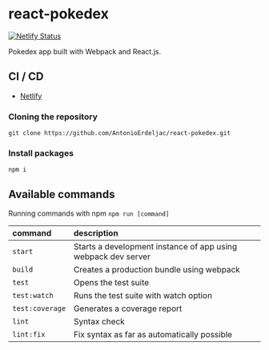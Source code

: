 # react-pokedex
[![Netlify Status](https://api.netlify.com/api/v1/badges/bc98d38d-77c9-43aa-86d5-560360a98e51/deploy-status)](https://app.netlify.com/sites/reverent-lewin-6110a6/deploys)

Pokedex app built with Webpack and React.js.

## CI / CD

- [Netlify](https://reverent-lewin-6110a6.netlify.app/)

### Cloning the repository

```shell
git clone https://github.com/AntonioErdeljac/react-pokedex.git
```

### Install packages


```shell
npm i
```

## Available commands

Running commands with npm `npm run [command]`

| command            | description                                                                                                                                                                 |
| :----------------- | :-------------------------------------------------------------------------------------------------------------------------------------------------------------------------- |
| `start`            | Starts a development instance of app using webpack dev    server                                                                                                                                                           |
| `build`            | Creates a production bundle using webpack                                                                                                                                   |
| `test`             | Opens the test suite                                                                                                                                                        |
| `test:watch`       | Runs the test suite with watch option                                                                                                                                       |
| `test:coverage`    | Generates a coverage report                                                                                                                                                 |
| `lint`             | Syntax check                                                                                                                                                                |
| `lint:fix`         | Fix syntax as far as automatically possible                                                                                                                                 |
